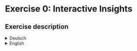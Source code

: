 # Exercise 0: Interactive Insights

## Exercise description

<details>
  <summary>Deutsch</summary>
  Was ist Interaktion? Überlege was deine Lieblingsinteraktion mit einem technologischen System/Objekt (nicht zwangsläufig digital!) ist. Dokumentiere diese Interaktion indem du sie videographisch aufnimmst. (einfaches Handyvideo, Screencast etc.) Beantworte dann folgende Fragen:

  - Wie oft machst du diese Interaktion? (Anzahl in Tag/Woche/Monat)
  - Wie lange dauert die Interaktion? (in Sekunden)
  - Wie zuverlässig funktioniert die Interaktion? (in Prozent)
  - In wie viele Teilschritte lässt sich die Interaktion unterteilen? (Anzahl)
  - Schwierigkeit der Interaktion – Kognitive oder physische Anstrengung (Skala: 1 - gar nicht schwierig // 10 sehr schwierig)
  - Wie zufrieden bist du mit der Interaktion? (Skala: 1 - gar nicht zufrieden // 10 sehr zufrieden)
  - Wie viele Akteuere sind an der Interaktion beteiligt (Anzahl)

  - Was macht diese Interaktion zu deiner Lieblingsinteraktion? (freie Beantwortung)
  - Welche Definition für den Begriff "Interaction Design" ergibt sich aus der Interaktion?

</details>

<details>
  <summary>English</summary>
</details>
